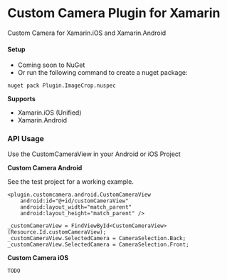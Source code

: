 # Custom Camera Plugin for Xamarin

Custom Camera for Xamarin.iOS and Xamarin.Android

#### Setup
* Coming soon to NuGet
* Or run the following command to create a nuget package:
```
nuget pack Plugin.ImageCrop.nuspec
```

**Supports**
* Xamarin.iOS (Unified)
* Xamarin.Android

### API Usage

Use the CustomCameraView in your Android or iOS Project

**Custom Camera Android**

See the test project for a working example.
```
<plugin.customcamera.android.CustomCameraView
    android:id="@+id/customCameraView"
	android:layout_width="match_parent"
	android:layout_height="match_parent" />

```
```
_customCameraView = FindViewById<CustomCameraView>(Resource.Id.customCameraView);
_customCameraView.SelectedCamera = CameraSelection.Back;
_customCameraView.SelectedCamera = CameraSelection.Front;
```
**Custom Camera iOS**
```
TODO
```
